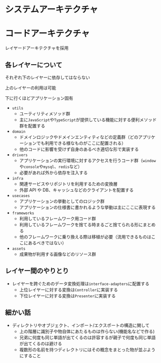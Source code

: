 # システムアーキテクチャ

# コードアーキテクチャ

レイヤードアーキテクチャを採用

## 各レイヤーについて

それぞれ下のレイヤーに依存してはならない

上のレイヤーの利用は可能

下に行くほどアプリケーション固有

- `utils`
  - ユーティリティメソッド群
  - 主に`JavaScript`や`TypeScript`が提供している機能に対する便利メソッド群を配置する
- `domain`
  - ドメインロジックやドメインエンティティなどの定義群（どのアプリケーションでも利用できる様なものがここに配置される）
  - 他のコードに影響を受けず自身のあるべき適切な形で実装する
- `drivers`
  - アプリケーションの実行環境に対するアクセスを行うコード群（`window`や`console`や`mysql`、`redis`など）
  - 必要があれば外から依存を注入する
- `infra`
  - 関連サービスやリポジトリを利用するための変換層
  - 外部 API や DB、キャッシュなどのクライアントを配置する
- `usecases`
  - アプリケーションの挙動としてのロジック群
  - アプリケーションの仕様書に書かれるような挙動は主にここに表現する
- `frameworks`
  - 利用しているフレームワーク用コード群
  - 利用しているフレームワークを捨てる時まるごと捨てられる形にまとめる
  - 他のフレームワークに乗り換える際は移植が必要（流用できるものはここにあるべきではない）
- `assets`
  - 成果物が利用する画像などのリソース群

## レイヤー間のやりとり

- レイヤーを跨ぐためのデータ変換処理は`interface-adapters`に配置する
  - 上位レイヤーに対する変換は`Controller`に実装する
  - 下位レイヤーに対する変換は`Presenter`に実装する

## 細かい話

- ディレクトリやオブジェクト、インポート/エクスポートの構造に関して
  - 上の階層に識別子や物自体にあたるものは作らない(機能名などで作る)
  - 兄弟に何度も同じ単語が出てくるのは許容するが親子で何度も同じ単語が出てくるのは避ける
  - 複数形の名前を持つディレクトリにはその概念をまとった物が並ぶようにすること
